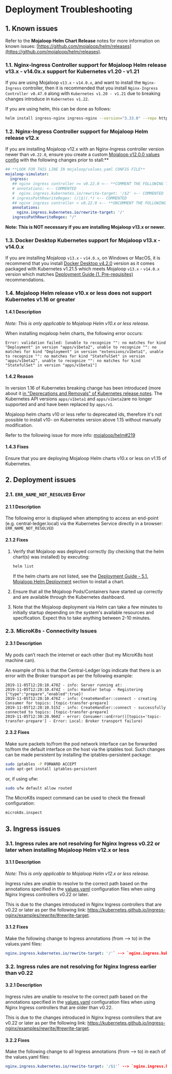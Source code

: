 # Deployment Troubleshooting

## 1. Known issues

Refer to the **Mojaloop Helm Chart Release** notes for more information on known issues: [https://github.com/mojaloop/helm/releases](https://github.com/mojaloop/helm/releases).

### 1.1. Nginx-Ingress Controller support for Mojaloop Helm release v13.x - v14.0x.x support for Kubernetes v1.20 - v1.21

If you are using Mojaloop `v13.x` - `v14.0.x`, and want to install the `Nginx-Ingress` controller, then it is recommended that you install `Nginx-Ingress Controller v0.47.0` along with `Kubernetes v1.20 - v1.21` due to breaking changes introduce in `Kubernetes v1.22`.

If you are using helm, this can be done as follows:

```bash
helm install ingress-nginx ingress-nginx --version="3.33.0" --repo https://kubernetes.thub.io/ingress-nginx
```

### 1.2. Nginx-Ingress Controller support for Mojaloop Helm release v12.x

If you are installing Mojaloop v12.x with an Nginx-Ingress controller version newer than `v0.22.0`, ensure you create a custom [Mojaloop v12.0.0 values config](https://github.com/jaloop/helm/blob/v12.0.0/mojaloop/values.yaml) with the following changes prior to stall:**

```YAML
## **LOOK FOR THIS LINE IN mojaloop/values.yaml CONFIG FILE**
mojaloop-simulator:
  ingress:
   ## nginx ingress controller >= v0.22.0 <-- **COMMENT THE FOLLOWING THREE LINES BELOW:**
   # annotations: <-- COMMENTED
   #  nginx.ingress.kubernetes.io/rewrite-target: '/$2' <-- COMMENTED
   # ingressPathRewriteRegex: (/|$)(.*) <-- COMMENTED
   ## nginx ingress controller < v0.22.0 <-- **UNCOMMENT THE FOLLOWING THREE LINES LOW:**
   annotations:
     nginx.ingress.kubernetes.io/rewrite-target: '/'
   ingressPathRewriteRegex: "/"
```

**Note: This is NOT necessary if you are installing Mojaloop v13.x or newer.**

### 1.3. Docker Desktop Kubernetes support for Mojaloop v13.x - v14.0.x

If you are installing Mojaloop `v13.x` - `v14.0.x`, on Windows or MacOS, it is recommend that you install [Docker Desktop v4.2.0](https://docs.docker.com/desktop/release-notes/#420) version as it comes packaged with Kubernetes v1.21.5 which meets Mojaloop `v13.x` - `v14.0.x` version which matches [Deployment Guide (1. Pre-requisites)](README.md#1-pre-requisites) recommendations.

### 1.4. Mojaloop Helm release v10.x or less does not support Kubernetes v1.16 or greater

#### 1.4.1 Description

_Note: This is only applicable to Mojaloop Helm v10.x or less release._

When installing mojaloop helm charts, the following error occurs:

```log
Error: validation failed: [unable to recognize "": no matches for kind "Deployment" in version "apps/v1beta2", unable to recognize "": no matches for kind "Deployment" in version "extensions/v1beta1", unable to recognize "": no matches for kind "StatefulSet" in version "apps/v1beta2", unable to recognize "": no matches for kind "StatefulSet" in version "apps/v1beta1"]
```

#### 1.4.2 Reason
  
In version 1.16 of Kubernetes breaking change has been introduced (more about it [in "Deprecations and Removals" of Kubernetes release notes](https://kubernetes.io/docs/setup/release/notes/#deprecations-and-removals). The  Kubernetes API versions `apps/v1beta1` and `apps/v1beta2`are no longer supported and  and have been replaced by `apps/v1`.

Mojaloop helm charts v10 or less refer to deprecated ids, therefore it's not possible to install v10- on Kubernetes version above 1.15 without manually modification.

Refer to the following issue for more info: [mojaloop/helm#219](https://github.com/mojaloop/helm/issues/219)

#### 1.4.3 Fixes
  
Ensure that you are deploying Mojaloop Helm charts v10.x or less on v1.15 of Kubernetes.

## 2. Deployment issues

### 2.1. `ERR_NAME_NOT_RESOLVED` Error

#### 2.1.1 Description

The following error is displayed when attempting to access an end-point (e.g. central-ledger.local) via the Kubernetes Service directly in a browser: `ERR_NAME_NOT_RESOLVED`

#### 2.1.2 Fixes

1. Verify that Mojaloop was deployed correctly (by checking that the helm chart(s) was installed) by executing:

   ```bash
   helm list
   ```

   If the helm charts are not listed, see the [Deployment Guide - 5.1. Mojaloop Helm Deployment](./README.md#51-mojaloop-helm-deployment) section to install a chart.

2. Ensure that all the Mojaloop Pods/Containers have started up correctly and are available through the Kubernetes dashboard.

3. Note that the Mojaloop deployment via Helm can take a few minutes to initially startup depending on the system's available resources and specification. Expect this to take anything between 2-10 minutes.
  
### 2.3. MicroK8s - Connectivity Issues

#### 2.3.1 Description

My pods can’t reach the internet or each other (but my MicroK8s host machine can).

An example of this is that the Central-Ledger logs indicate that there is an error with the Broker transport as per the following example:

```log
2019-11-05T12:28:10.470Z - info: Server running at: 
2019-11-05T12:28:10.474Z - info: Handler Setup - Registering {"type":"prepare","enabled":true}!
2019-11-05T12:28:10.476Z - info: CreateHandler::connect - creating Consumer for topics: [topic-transfer-prepare]
2019-11-05T12:28:10.515Z - info: CreateHandler::connect - successfully connected to topics: [topic-transfer-prepare]
2019-11-05T12:30:20.960Z - error: Consumer::onError()[topics='topic-transfer-prepare'] - Error: Local: Broker transport failure)
```

#### 2.3.2 Fixes

Make sure packets to/from the pod network interface can be forwarded to/from the default interface on the host via the iptables tool. Such changes can be made persistent by installing the iptables-persistent package:

```bash
sudo iptables -P FORWARD ACCEPT
sudo apt-get install iptables-persistent
```

or, if using ufw:

```bash
sudo ufw default allow routed
```

The MicroK8s inspect command can be used to check the firewall configuration:

```bash
microk8s.inspect
```

## 3. Ingress issues

### 3.1. Ingress rules are not resolving for Nginx Ingress v0.22 or later when installing Mojaloop Helm v12.x or less

#### 3.1.1 Description

_Note: This is only applicable to Mojaloop Helm v12.x or less release._

Ingress rules are unable to resolve to the correct path based on the annotations specified in the [values.yaml](https://github.com/mojaloop/helm/blob/v12.0.0/mojaloop/values.yaml) configuration files when using Nginx Ingress controllers v0.22 or later.

This is due to the changes introduced in Nginx Ingress controllers that are v0.22 or later as per the following link: https://kubernetes.github.io/ingress-nginx/examples/rewrite/#rewrite-target.

#### 3.1.2 Fixes

Make the following change to Ingress annotations (from --> to) in the values.yaml files:

```yaml
nginx.ingress.kubernetes.io/rewrite-target: '/'` --> `nginx.ingress.kubernetes.io/rewrite-target: '/$1'
```

### 3.2. Ingress rules are not resolving for Nginx Ingress earlier than v0.22

#### 3.2.1 Description

Ingress rules are unable to resolve to the correct path based on the annotations specified in the [values.yaml](https://github.com/mojaloop/helm/blob/master/mojaloop/values.yaml) configuration files when using Nginx Ingress controllers that are older than v0.22.

This is due to the changes introduced in Nginx Ingress controllers that are v0.22 or later as per the following link: https://kubernetes.github.io/ingress-nginx/examples/rewrite/#rewrite-target.

#### 3.2.2 Fixes

Make the following change to all Ingress annotations (from --> to) in each of the values.yaml files:
  
```yaml
nginx.ingress.kubernetes.io/rewrite-target: '/$1'` --> `nginx.ingress.kubernetes.io/rewrite-target: '/'
```
